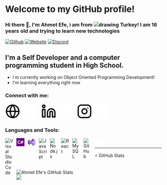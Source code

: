 # Welcome to my GitHub profile! 

### Hi there 👋, I'm Ahmet Efe, i am from <img src="https://camo.githubusercontent.com/021b3b2e7d8ba6c7160fd66fc854047607ad4bd744ce5c87aa0a163d0dd78160/68747470733a2f2f692e696d6775722e636f6d2f66663534375a542e706e67" alt="drawing" style="width:25px;"/> Turkey!  I am 16 years old and trying to learn new technologies




[![Github](https://img.shields.io/github/followers/AhmetEfeAkan?label=Github%20-%20Followers&style=for-the-badge)][youtube]
[![Website](https://img.shields.io/discord/1072479823341035560?label=DISCORD&style=for-the-badge)](https://discord.gg/BnQeXRcGVY)
[![Discord](https://img.shields.io/badge/Discord-7289DA?style=for-the-badge&logo=discord&logoColor=white)](https://discord.gg/BnQeXRcGVY)



## I'm a Self Developer and a computer programming student in High School.
-    I m currently working on Object Oriented Programming Development!
-    I'm learning everything right now


### Connect with me:

[![website](./img/globe-light.svg)](https://discord.gg/BnQeXRcGVY#gh-light-mode-only)
[![website](./img/globe-dark.svg)](https://discord.gg/BnQeXRcGVY#gh-dark-mode-only)
&nbsp;&nbsp;
[![website](./img/linkedin-light.svg)](https://www.linkedin.com/in/ahmet-efe-akan-b133b1265/#gh-light-mode-only)
[![website](./img/linkedin-dark.svg)](https://www.linkedin.com/in/ahmet-efe-akan-b133b1265/#gh-dark-mode-only)
&nbsp;&nbsp;
[![website](./img/instagram-light.svg)](https://www.instagram.com/ahm.t.ms/#gh-light-mode-only)
[![website](./img/instagram-dark.svg)](https://www.instagram.com/ahm.t.ms/#gh-dark-mode-only)

[youtube]: https://github.com/xxortayaxx
[website]: https://discord.gg/BnQeXRcGVY

### Languages and Tools:

<img align="left" alt="Visual Studio Code" width="26px" src="https://cdn.jsdelivr.net/gh/devicons/devicon/icons/vscode/vscode-original.svg" style="padding-right:10px;" />
<img align="left" alt="C Sharp" width="26px" src="./img/Csharp.png" style="padding-right:10px;" />
<img align="left" alt="Visual Studio" width="26px" src="./img/Visual_Studio.svg" style="padding-right:10px;" />

<img align="left" alt="JavaScript" width="26px" src="https://cdn.jsdelivr.net/gh/devicons/devicon/icons/javascript/javascript-original.svg" style="padding-right:10px;" />
<img align="left" alt="Node.js" width="26px" src="https://cdn.jsdelivr.net/gh/devicons/devicon/icons/nodejs/nodejs-original.svg" style="padding-right:10px;" />
<img align="left" alt="React" width="26px" src="https://cdn.jsdelivr.net/gh/devicons/devicon/icons/react/react-original.svg" style="padding-right:10px;" />

<img align="left" alt="MySQL" width="26px" src="https://cdn.jsdelivr.net/gh/devicons/devicon/icons/mysql/mysql-original.svg" style="padding-right:10px;" />
<img align="left" alt="GitHub" width="26px" src="https://user-images.githubusercontent.com/3369400/139448065-39a229ba-4b06-434b-bc67-616e2ed80c8f.png" style="padding-right:10px;" />

<img align="left" alt="Terminal" width="26px" src="./img/terminal-dark.svg" />

<br />

---
:zap: GitHub Stats

<br />
<img width="50%" align="left" alt="Ahmet Efe's GitHub Stats" src="https://github-readme-stats.vercel.app/api?username=AhmetEfeAkan&show_icons=true&hide_border=false&title_color=ff652f&icon_color=FFE400&bg_color=09131B&text_color=ffffff&border_color=0c1a25&layout=compact" />
<br />
<img width="50%" align="left" src="https://github-readme-stats.vercel.app/api/top-langs/?username=AhmetEfeAkan&theme=dark&hide_border=true&layout=compact">
